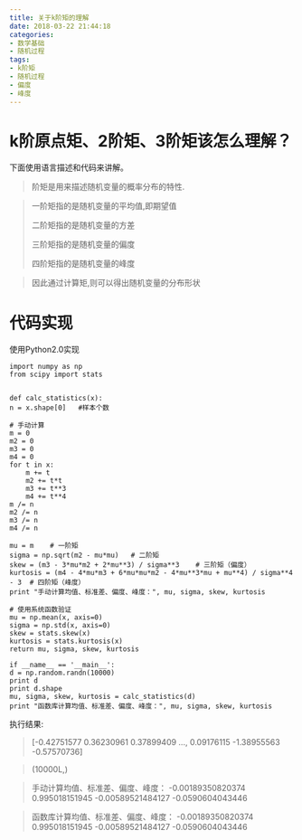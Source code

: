 ```yaml
---
title: 关于k阶矩的理解
date: 2018-03-22 21:44:18
categories:
- 数学基础
- 随机过程
tags:
- k阶矩
- 随机过程
- 偏度
- 峰度
---
```


# k阶原点矩、2阶矩、3阶矩该怎么理解？ #

下面使用语言描述和代码来讲解。
<!-- more -->

> 阶矩是用来描述随机变量的概率分布的特性.

> 一阶矩指的是随机变量的平均值,即期望值
> 
> 二阶矩指的是随机变量的方差
> 
> 三阶矩指的是随机变量的偏度
> 
> 四阶矩指的是随机变量的峰度
 
> 因此通过计算矩,则可以得出随机变量的分布形状

# 代码实现 #
使用Python2.0实现

    import numpy as np
	from scipy import stats
	
	
	def calc_statistics(x):
	n = x.shape[0]   #样本个数

	# 手动计算
	m = 0
	m2 = 0
	m3 = 0
	m4 = 0
	for t in x:
		m += t
		m2 += t*t
		m3 += t**3
		m4 += t**4
	m /= n
	m2 /= n
	m3 /= n
	m4 /= n

	mu = m    # 一阶矩
	sigma = np.sqrt(m2 - mu*mu)   # 二阶矩
	skew = (m3 - 3*mu*m2 + 2*mu**3) / sigma**3    # 三阶矩（偏度）
	kurtosis = (m4 - 4*mu*m3 + 6*mu*mu*m2 - 4*mu**3*mu + mu**4) / sigma**4 - 3	# 四阶矩（峰度）
	print "手动计算均值、标准差、偏度、峰度：", mu, sigma, skew, kurtosis

	# 使用系统函数验证
	mu = np.mean(x, axis=0)
	sigma = np.std(x, axis=0)
	skew = stats.skew(x)
	kurtosis = stats.kurtosis(x)
	return mu, sigma, skew, kurtosis

	if __name__ == '__main__':
	d = np.random.randn(10000)
	print d
	print d.shape
	mu, sigma, skew, kurtosis = calc_statistics(d)
	print "函数库计算均值、标准差、偏度、峰度：", mu, sigma, skew, kurtosis
	
执行结果:
	
	
> [-0.42751577  0.36230961  0.37899409 ...,  0.09176115 -1.38955563
 -0.57570736]


> (10000L,)


> 手动计算均值、标准差、偏度、峰度： -0.00189350820374 0.995018151945 -0.00589521484127 -0.0590604043446


> 函数库计算均值、标准差、偏度、峰度： -0.00189350820374 0.995018151945 -0.00589521484127 -0.0590604043446
